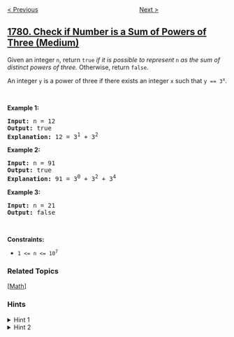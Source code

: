 <!--|This file generated by command(leetcode description); DO NOT EDIT.    |-->
<!--+----------------------------------------------------------------------+-->
<!--|@author    openset <openset.wang@gmail.com>                           |-->
<!--|@link      https://github.com/openset                                 |-->
<!--|@home      https://github.com/openset/leetcode                        |-->
<!--+----------------------------------------------------------------------+-->

[< Previous](../find-nearest-point-that-has-the-same-x-or-y-coordinate "Find Nearest Point That Has the Same X or Y Coordinate")
　　　　　　　　　　　　　　　　
[Next >](../sum-of-beauty-of-all-substrings "Sum of Beauty of All Substrings")

## [1780. Check if Number is a Sum of Powers of Three (Medium)](https://leetcode.com/problems/check-if-number-is-a-sum-of-powers-of-three "判断一个数字是否可以表示成三的幂的和")

<p>Given an integer <code>n</code>, return <code>true</code> <em>if it is possible to represent </em><code>n</code><em> as the sum of distinct powers of three.</em> Otherwise, return <code>false</code>.</p>

<p>An integer <code>y</code> is a power of three if there exists an integer <code>x</code> such that <code>y == 3<sup>x</sup></code>.</p>

<p>&nbsp;</p>
<p><strong>Example 1:</strong></p>

<pre>
<strong>Input:</strong> n = 12
<strong>Output:</strong> true
<strong>Explanation:</strong> 12 = 3<sup>1</sup> + 3<sup>2</sup>
</pre>

<p><strong>Example 2:</strong></p>

<pre>
<strong>Input:</strong> n = 91
<strong>Output:</strong> true
<strong>Explanation:</strong> 91 = 3<sup>0</sup> + 3<sup>2</sup> + 3<sup>4</sup>
</pre>

<p><strong>Example 3:</strong></p>

<pre>
<strong>Input:</strong> n = 21
<strong>Output:</strong> false
</pre>

<p>&nbsp;</p>
<p><strong>Constraints:</strong></p>

<ul>
	<li><code>1 &lt;= n &lt;= 10<sup>7</sup></code></li>
</ul>

### Related Topics
  [[Math](../../tag/math/README.md)]

### Hints
<details>
<summary>Hint 1</summary>
Let's note that the maximum power of 3 you'll use in your soln is 3^16
</details>

<details>
<summary>Hint 2</summary>
The number can not be represented as a sum of powers of 3 if it's ternary presentation has a 2 in it
</details>

